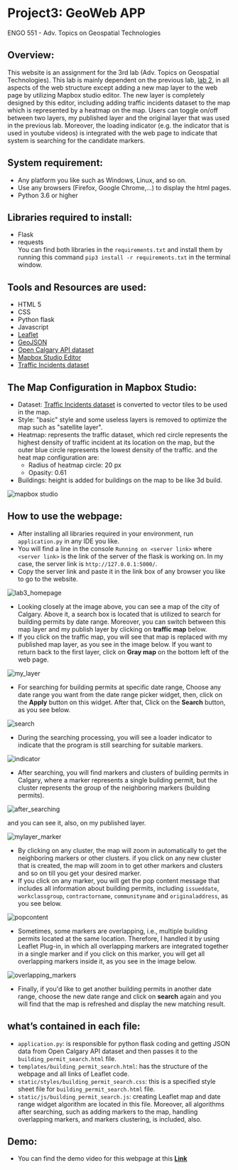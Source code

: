 # Project3: GeoWeb APP

ENGO 551 - Adv. Topics on Geospatial Technologies

## Overview:
This website is an assignment for the 3rd lab (Adv. Topics on Geospatial Technologies). This lab is mainly dependent on the previous lab, [lab 2](https://github.com/AhmedSYD/Geoweb-app), in all aspects of the web structure except adding a new map layer to the web page by utilizing Mapbox studio editor. The new layer is completely designed by this editor, including adding traffic incidents dataset to the map which is represented by a heatmap on the map. Users can toggle on/off between two layers, my published layer and the original layer that was used in the previous lab. Moreover, the loading indicator (e.g. the indicator that is used in youtube videos) is integrated with the web page to indicate that system is searching for the candidate markers. 

## System requirement:
- Any platform you like such as Windows, Linux, and so on. 
- Use any browsers (Firefox, Google Chrome,...) to display the html pages. 
- Python 3.6 or higher

## Libraries required to install:
- Flask 
- requests <br>
You can find both libraries in the `requirements.txt` and install them by running this command `pip3 install -r requirements.txt` in the terminal window.

## Tools and Resources are used:
- HTML 5
- CSS
- Python flask 
- Javascript
- [Leaflet](https://leafletjs.com/)
- [GeoJSON](https://leafletjs.com/examples/geojson/)
- [Open Calgary API dataset](https://data.calgary.ca/Business-and-Economic-Activity/Building-Permits/c2es-76ed)
- [Mapbox Studio Editor](https://studio.mapbox.com/)
- [Traffic Incidents dataset](https://data.calgary.ca/Transportation-Transit/Traffic-Incidents-Archive-2017/himp-urp7/data)

## The Map Configuration in Mapbox Studio:
- Dataset: [Traffic Incidents dataset](https://data.calgary.ca/Transportation-Transit/Traffic-Incidents-Archive-2017/himp-urp7/data) is converted to vector tiles to be used in the map.
- Style: "basic" style and some useless layers is removed to optimize the map such as "satellite layer". 
- Heatmap: represents the traffic dataset, which red circle represents the highest density of traffic incident at its location on the map, but the outer blue circle represents the lowest density of the traffic. and the heat map configuration are:
    - Radius of heatmap circle: 20 px
    - Opasity: 0.61
 - Buildings: height is added for buildings on the map to be like 3d build.

![mapbox studio](https://user-images.githubusercontent.com/26576895/110132079-746ffd80-7dd3-11eb-81a1-6bb26e628828.JPG)

## How to use the webpage:
* After installing all libraries required in your environment, run `application.py` in any IDE you like.
* You will find a line in the console `Running on <server link>` where `<server link>` is the link of the server of the flask is working on. In my case, the server link is `http://127.0.0.1:5000/`. 
* Copy the server link and paste it in the link box of any browser you like to go to the website.

![lab3_homepage](https://user-images.githubusercontent.com/26576895/110139401-a5ecc700-7ddb-11eb-80d7-5432e3815b91.JPG)

* Looking closely at the image above, you can see a map of the city of Calgary. Above it, a search box is located that is utilized to search for building permits by date range. Moreover, you can switch between this map layer and my publish layer by clicking on **traffic map** below.
* If you click on the traffic map, you will see that map is replaced with my published map layer, as you see in the image below. If you want to return back to the first layer, click on **Gray map** on the bottom left of the web page.

![my_layer](https://user-images.githubusercontent.com/26576895/110140707-0a5c5600-7ddd-11eb-991c-5bb1698fc2fe.JPG)

* For searching for building permits at specific date range, Choose any date range you want from the date range picker widget, then, click on the **Apply** button on this widget. After that, Click on the **Search** button, as you see below.

![search](https://user-images.githubusercontent.com/26576895/109386591-476ba880-7904-11eb-99f0-56a40fe3e6b4.JPG)

* During the searching processing, you will see a loader indicator to indicate that the program is still searching for suitable markers.

![indicator](https://user-images.githubusercontent.com/26576895/110146066-ca986d00-7de2-11eb-831a-82058b76e26b.png)

* After searching, you will find markers and clusters of building permits in Calgary, where a marker represents a single building permit, but the cluster represents the group of the neighboring markers (building permits).

![after_searching](https://user-images.githubusercontent.com/26576895/109386784-d4633180-7905-11eb-991e-0edbccbb7fbc.JPG)

and you can see it, also, on my published layer.

![mylayer_marker](https://user-images.githubusercontent.com/26576895/110147007-df293500-7de3-11eb-8a7a-f32be4314554.JPG)

* By clicking on any cluster, the map will zoom in automatically to get the neighboring markers or other clusters. if you click on any new cluster that is created, the map will zoom in to get other markers and clusters and so on till you get your desired marker. 
* If you click on any marker, you will get the pop content message that includes all information about building permits, including `issueddate`, `workclassgroup`, `contractorname`, `communityname` and `originaladdress`, as you see below.

![popcontent](https://user-images.githubusercontent.com/26576895/109387046-8e0ed200-7907-11eb-8677-23f57ff4727a.JPG)

* Sometimes, some markers are overlapping, i.e., multiple building permits located at the same location. Therefore, I handled it by using Leaflet Plug-in, in which all overlapping markers are integrated together in a single marker and if you click on this marker, you will get all overlapping markers inside it, as you see in the image below. 

![overlapping_markers](https://user-images.githubusercontent.com/26576895/109388432-a8e54480-790f-11eb-9e23-a04ece1e500d.JPG)

* Finally, if you'd like to get another building permits in another date range, choose the new date range and click on **search** again and you will find that the map is refreshed and display the new matching result.

## what’s contained in each file:
- `application.py`: is responsible for python flask coding and getting JSON data from Open Calgary API dataset and then passes it to the `building_permit_search.html` file.
- `templates/building_permit_search.html`: has the structure of the webpage and all links of Leaflet code.   
- `static/styles/building_permit_search.css`: this is a specified style sheet file for `building_permit_search.html` file.
- `static/js/building_permit_search.js`: creating Leaflet map and date range widget algorithm are located in this file. Moreover, all algorithms after searching, such as adding markers to the map, handling overlapping markers, and markers clustering, is included, also.

## Demo:
- You can find the demo video for this webpage at this [**Link**](https://www.youtube.com/watch?v=CpdRWIwadKs&ab_channel=ahmedsayed)







